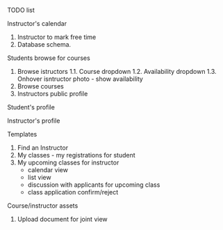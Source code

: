 
TODO list

Instructor's calendar
1. Instructor to mark free time
2. Database schema.

Students browse for courses
1. Browse istructors
	1.1. Course dropdown
	1.2. Availability dropdown
	1.3. Onhover isntructor photo - show availability
2. Browse courses
3. Instructors public profile

Student's profile

Instructor's profile

Templates
1. Find an Instructor
2. My classes - my registrations for student
3. My upcoming classes for instructor
	- calendar view
	- list view
	- discussion with applicants for upcoming class
	- class application confirm/reject

Course/instructor assets
1. Upload document for joint view


